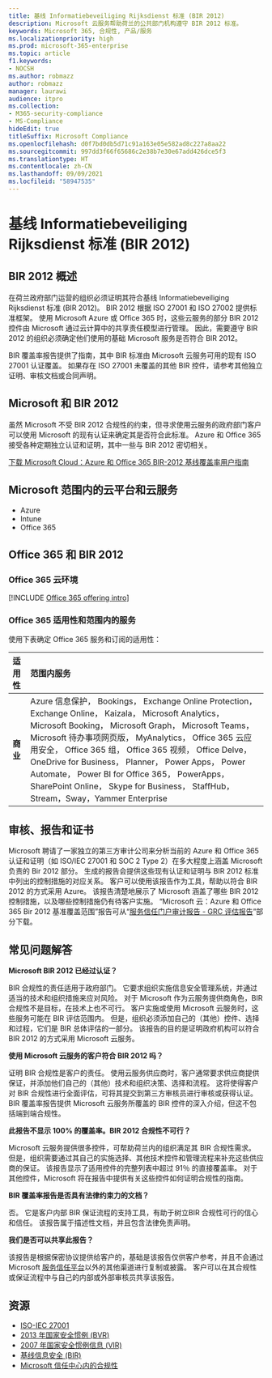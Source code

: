 ```yaml
---
title: 基线 Informatiebeveiliging Rijksdienst 标准 (BIR 2012)
description: Microsoft 云服务帮助荷兰的公共部门机构遵守 BIR 2012 标准。
keywords: Microsoft 365, 合规性, 产品/服务
ms.localizationpriority: high
ms.prod: microsoft-365-enterprise
ms.topic: article
f1.keywords:
- NOCSH
ms.author: robmazz
author: robmazz
manager: laurawi
audience: itpro
ms.collection:
- M365-security-compliance
- MS-Compliance
hideEdit: true
titleSuffix: Microsoft Compliance
ms.openlocfilehash: d0f7bd0db5d71c91a163e05e582ad8c227a8aa22
ms.sourcegitcommit: 997dd3f66f65686c2e38b7e30e67add426dce5f3
ms.translationtype: HT
ms.contentlocale: zh-CN
ms.lasthandoff: 09/09/2021
ms.locfileid: "58947535"
---
```

# <a name="baseline-informatiebeveiliging-rijksdienst-standard-bir-2012"></a>基线 Informatiebeveiliging Rijksdienst 标准 (BIR 2012)

## <a name="bir-2012-overview"></a>BIR 2012 概述

在荷兰政府部门运营的组织必须证明其符合基线 Informatiebeveiliging Rijksdienst 标准 (BIR 2012)。 BIR 2012 根据 ISO 27001 和 ISO 27002 提供标准框架。 使用 Microsoft Azure 或 Office 365 时，这些云服务的部分 BIR 2012 控件由 Microsoft 通过云计算中的共享责任模型进行管理。 因此，需要遵守 BIR 2012 的组织必须确定他们使用的基础 Microsoft 服务是否符合 BIR 2012。

BIR 覆盖率报告提供了指南，其中 BIR 标准由 Microsoft 云服务可用的现有 ISO 27001 认证覆盖。 如果存在 ISO 27001 未覆盖的其他 BIR 控件，请参考其他独立证明、审核文档或合同声明。

## <a name="microsoft-and-bir-2012"></a>Microsoft 和 BIR 2012

虽然 Microsoft 不受 BIR 2012 合规性的约束，但寻求使用云服务的政府部门客户可以使用 Microsoft 的现有认证来确定其是否符合此标准。 Azure 和 Office 365 接受各种定期独立认证和证明，其中一些与 BIR 2012 密切相关。

[下载 Microsoft Cloud：Azure 和 Office 365 BIR-2012 基线覆盖率用户指南](https://go.microsoft.com/fwlink/p/?linkid=2099461)

## <a name="microsoft-in-scope-cloud-platforms--services"></a>Microsoft 范围内的云平台和云服务

- Azure
- Intune
- Office 365

## <a name="office-365-and-bir-2012"></a>Office 365 和 BIR 2012

### <a name="office-365-cloud-environments"></a>Office 365 云环境

[!INCLUDE [Office 365 offering intro](../includes/o365-offering-introduction.md)]

### <a name="office-365-applicability-and-in-scope-services"></a>Office 365 适用性和范围内的服务

使用下表确定 Office 365 服务和订阅的适用性：

| **适用性** | **范围内服务** |
|:------------------|:----------------------|
| **商业** | Azure 信息保护， Bookings， Exchange Online Protection， Exchange Online， Kaizala， Microsoft Analytics， Microsoft Booking， Microsoft Graph， Microsoft Teams， Microsoft 待办事项网页版， MyAnalytics， Office 365 云应用安全， Office 365 组， Office 365 视频， Office Delve， OneDrive for Business， Planner， Power Apps， Power Automate， Power BI for Office 365， PowerApps， SharePoint Online， Skype for Business， StaffHub，Stream，Sway，Yammer Enterprise |

## <a name="audits-reports-and-certificates"></a>审核、报告和证书

Microsoft 聘请了一家独立的第三方审计公司来分析当前的 Azure 和 Office 365 认证和证明（如 ISO/IEC 27001 和 SOC 2 Type 2）在多大程度上涵盖 Microsoft 负责的 Bir 2012 部分。 生成的报告会提供这些现有认证和证明与 BIR 2012 标准中列出的控制措施的对应关系。 客户可以使用该报告作为工具，帮助以符合 BIR 2012 的方式采用 Azure。 该报告清楚地展示了 Microsoft 涵盖了哪些 BIR 2012 控制措施，以及哪些控制措施仍有待客户实施。 “Microsoft 云：Azure 和 Office 365 Bir 2012 基准覆盖范围”报告可从“[服务信任门户审计报告 - GRC 评估报告](https://servicetrust.microsoft.com/ViewPage/MSComplianceGuideV3)”部分下载。

## <a name="frequently-asked-questions"></a>常见问题解答

**Microsoft BIR 2012 已经过认证？**

BIR 合规性的责任适用于政府部门。 它要求组织实施信息安全管理系统，并通过适当的技术和组织措施来应对风险。 对于 Microsoft 作为云服务提供商角色，BIR 合规性不是目标，在技术上也不可行。 客户实施或使用 Microsoft 云服务时，这些服务可能在 BIR 评估范围内。 但是，组织必须添加自己的（其他）控件、选择和过程，它们是 BIR 总体评估的一部分。 该报告的目的是证明政府机构可以符合 BIR 2012 的方式采用 Microsoft 云服务。

**使用 Microsoft 云服务的客户符合 BIR 2012 吗？**

证明 BIR 合规性是客户的责任。 使用云服务供应商时，客户通常要求供应商提供保证，并添加他们自己的（其他）技术和组织决策、选择和流程。 这将使得客户对 BIR 合规性进行全面评估，可将其提交到第三方审核员进行审核或获得认证。 BIR 覆盖率报告提供 Microsoft 云服务所覆盖的 BIR 控件的深入介绍，但这不包括端到端合规性。

**此报告不显示 100% 的覆盖率。BIR 2012 合规性不可行？**

Microsoft 云服务提供很多控件，可帮助荷兰内的组织满足其 BIR 合规性需求。 但是，组织需要通过其自己的实施选择、其他技术控件和管理流程来补充这些供应商的保证。 该报告显示了适用控件的完整列表中超过 91％ 的直接覆盖率。 对于其他控件，Microsoft 将在报告中提供有关这些控件如何证明合规性的指南。

**BIR 覆盖率报告是否具有法律约束力的文档？**

否。 它是客户内部 BIR 保证流程的支持工具，有助于树立BIR 合规性可行的信心和信任。 该报告属于描述性文档，并且包含法律免责声明。

**我们是否可以共享此报告？**

该报告是根据保密协议提供给客户的，基础是该报告仅供客户参考，并且不会通过 Microsoft [服务信任平台](https://www.microsoft.com/TrustCenter/STP/default.aspx)以外的其他渠道进行复制或披露。 客户可以在其合规性或保证流程中与自己的内部或外部审核员共享该报告。

## <a name="resources"></a>资源

- [ISO-IEC 27001](offering-iso-27001.md)
- [2013 年国家安全惯例 (BVR)](https://wetten.overheid.nl/BWBR0033512/2013-06-01)
- [2007 年国家安全惯例信息 (VIR)](https://wetten.overheid.nl/BWBR0022141/2007-07-01)
- [基线信息安全 (BIR)](https://www.earonline.nl/index.php/BIR_2012)
- [Microsoft 信任中心内的合规性](https://www.microsoft.com/trust-center/compliance/compliance-overview)
